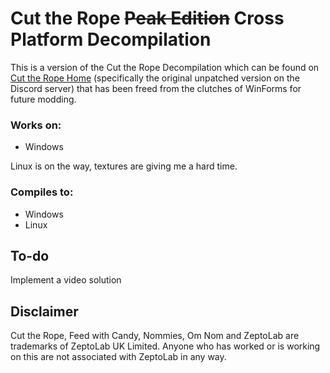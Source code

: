 # Cut the Rope ~~Peak Edition~~ Cross Platform Decompilation

This is a version of the Cut the Rope Decompilation which can be found on [Cut the Rope Home](https://ctrhome.github.io) (specifically the original unpatched version on the Discord server) that has been freed from the clutches of WinForms for future modding.



### Works on:

* Windows

Linux is on the way, textures are giving me a hard time.



### Compiles to:

* Windows
* Linux



## To-do

Implement a video solution



## Disclaimer

Cut the Rope, Feed with Candy, Nommies, Om Nom and ZeptoLab are trademarks of ZeptoLab UK Limited. Anyone who has worked or is working on this are not associated with ZeptoLab in any way.

